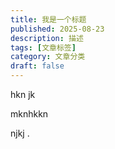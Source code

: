 ```yaml
---
title: 我是一个标题
published: 2025-08-23
description: 描述
tags: [文章标签]
category: 文章分类
draft: false
---
```


hkn
jk



mknhkkn

njkj
.